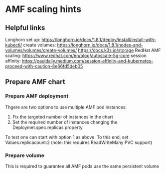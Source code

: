 # AMF scaling hints

## Helpful links
Longhorn
set up: https://longhorn.io/docs/1.8.1/deploy/install/install-with-kubectl/
create volumes: https://longhorn.io/docs/1.8.1/nodes-and-volumes/volumes/create-volumes/
                https://docs.k3s.io/storage
RedHat AMF scaling: https://www.redhat.com/en/blog/autoscale-5g-core
session affinity: https://pauldally.medium.com/session-affinity-and-kubernetes-proceed-with-caution-8e66fd5deb05

## Prepare AMF chart

### Prepare AMF deployment

Thgere are two options to use multiple AMF pod instances:

1. Fix the targeted number of instances in the chart
2. Set the required number of instances changing the Deploymet.spec.replicas property

To test one can start with option 1 as above. To this end, set Values.replicacount:2 (note: this requires ReadWriteMany PVC support)

### Prepare volume
This is required to guarantee all AMF pods use the same persistent volume


